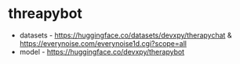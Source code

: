 # threapybot

- datasets - https://huggingface.co/datasets/devxpy/therapychat & https://everynoise.com/everynoise1d.cgi?scope=all
- model - https://huggingface.co/devxpy/therapybot
